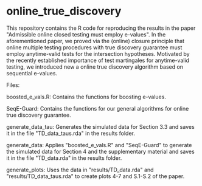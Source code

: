 # online_true_discovery

This repository contains the R code for reproducing the results in the paper "Admissible online closed testing must employ e-values". In the aforementioned paper, we proved via the (online) closure principle that online multiple testing procedures with true discovery guarantee must employ anytime-valid tests for the intersection hypotheses. Motivated by the recently established importance of test martingales for anytime-valid testing, we introduced new a online true discovery algorithm based on sequential e-values.

Files:

boosted_e_vals.R:            Contains the functions for boosting e-values. 

SeqE-Guard:                  Contains the functions for our general algorithms for online true discovery guarantee.

generate_data_tau:           Generates the simulated data for Section 3.3 and saves it in the file "TD_data_taus.rda" in the results folder.

generate_data:               Applies "boosted_e_vals.R" and "SeqE-Guard" to generate the simulated data for Section 4 and the supplementary material and saves it in the file "TD_data.rda" in the results folder.

generate_plots:              Uses the data in "results/TD_data.rda" and "results/TD_data_taus.rda" to create plots 4-7 and S.1-S.2 of the paper.
